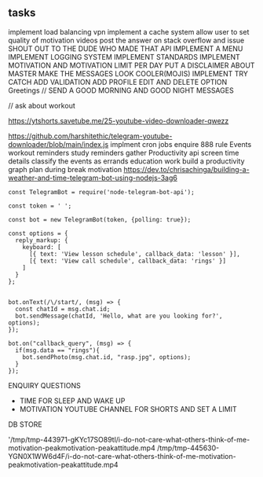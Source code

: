 ## tasks
implement load balancing vpn
implement a cache system
allow user to set quality of motivation videos
post the answer on stack overflow and issue
SHOUT OUT TO THE DUDE WHO MADE THAT API
IMPLEMENT A MENU
IMPLEMENT LOGGING SYSTEM
IMPLEMENT STANDARDS
IMPLEMENT MOTIVATION AND MOTIVATION LIMIT PER DAY
PUT A DISCLAIMER ABOUT MASTER
MAKE THE MESSAGES LOOK COOLER(MOJIS)
IMPLEMENT TRY CATCH 
ADD VALIDATION
ADD PROFILE EDIT AND DELETE OPTION
‌Greetings
// SEND A GOOD MORNING AND GOOD NIGHT MESSAGES

// ask about workout

https://ytshorts.savetube.me/25-youtube-video-downloader-qwezz

https://github.com/harshitethic/telegram-youtube-downloader/blob/main/index.js
implment cron jobs
‌enquire
‌888 rule
‌Events
‌workout reminders
‌study reminders
‌gather Productivity api screen time details
‌classify the events as
‌errands
‌education
‌work
‌build a productivity graph
‌plan during break
‌motivation
https://dev.to/chrisachinga/building-a-weather-and-time-telegram-bot-using-nodejs-3ag6

```
const TelegramBot = require('node-telegram-bot-api');

const token = ' ';

const bot = new TelegramBot(token, {polling: true});

const options = {
  reply_markup: {
    keyboard: [
      [{ text: 'View lesson schedule', callback_data: 'lesson' }],
      [{ text: 'View call schedule', callback_data: 'rings' }]
    ]
  }
};


bot.onText(/\/start/, (msg) => {
  const chatId = msg.chat.id;
  bot.sendMessage(chatId, 'Hello, what are you looking for?', options);
});

bot.on("callback_query", (msg) => {
  if(msg.data == "rings"){
    bot.sendPhoto(msg.chat.id, "rasp.jpg", options);
  }
});

```

ENQUIRY QUESTIONS
- TIME FOR SLEEP AND WAKE UP
- MOTIVATION YOUTUBE CHANNEL FOR SHORTS AND SET A LIMIT



DB STORE

'/tmp/tmp-443971-gKYc17SO89tl/i-do-not-care-what-others-think-of-me-motivation-peakmotivation-peakattitude.mp4
/tmp/tmp-445630-YGN0X1WW6d4F/i-do-not-care-what-others-think-of-me-motivation-peakmotivation-peakattitude.mp4